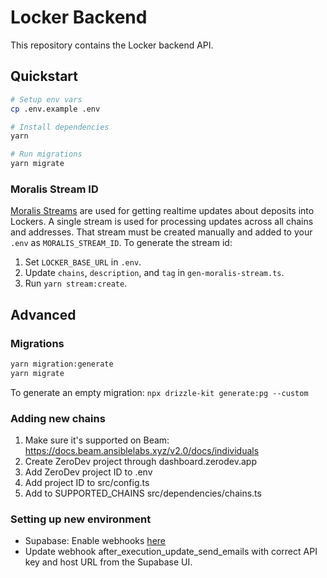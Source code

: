 # Locker Backend

This repository contains the Locker backend API.

## Quickstart

```sh
# Setup env vars
cp .env.example .env

# Install dependencies
yarn

# Run migrations
yarn migrate
```

### Moralis Stream ID

[Moralis Streams](https://docs.moralis.io/streams-api/evm) are used for getting realtime updates about deposits into Lockers. A single stream is used for processing updates across all chains and addresses. That stream must be created manually and added to your `.env` as `MORALIS_STREAM_ID`. To generate the stream id:

1. Set `LOCKER_BASE_URL` in `.env`.
1. Update `chains`, `description`, and `tag` in `gen-moralis-stream.ts`.
1. Run `yarn stream:create`.

## Advanced

### Migrations

```sh
yarn migration:generate
yarn migrate
```

To generate an empty migration: `npx drizzle-kit generate:pg --custom`

### Adding new chains

1. Make sure it's supported on Beam: https://docs.beam.ansiblelabs.xyz/v2.0/docs/individuals
1. Create ZeroDev project through dashboard.zerodev.app
1. Add ZeroDev project ID to .env
1. Add project ID to src/config.ts
1. Add to SUPPORTED_CHAINS src/dependencies/chains.ts

### Setting up new environment

-   Supabase: Enable webhooks [here](https://supabase.com/dashboard/project/ijuubunnkytlovenkehk/database/hooks)
-   Update webhook after_execution_update_send_emails with correct API key and host URL from the Supabase UI.

